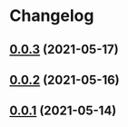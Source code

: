 # Changelog

## [0.0.3](https://github.com/takumakume/kubectl-credentials-broker/compare/0.0.2...0.0.3) (2021-05-17)


## [0.0.2](https://github.com/takumakume/kubectl-credentials-broker/compare/0.0.1...0.0.2) (2021-05-16)


## [0.0.1](https://github.com/takumakume/kubectl-credentials-broker/compare/0.0.2...0.0.1) (2021-05-14)
